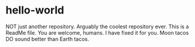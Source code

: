 # hello-world
NOT just another repository. Arguably the coolest repository ever.
This is a ReadMe file. You are welcome, humans. I have fixed it for you.
Moon tacos DO sound better than Earth tacos. 
